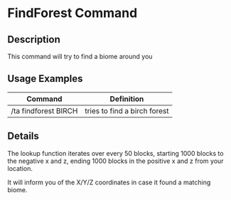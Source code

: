 # FindForest Command

## Description

This command will try to find a biome  around you

## Usage Examples

Command |  Definition
------------- | -------------
/ta findforest BIRCH | tries to find a birch forest

## Details

The lookup function iterates over every 50 blocks, starting 1000 blocks to the negative x and z, ending 1000 blocks in the positive x and z from your location.

It will inform you of the X/Y/Z coordinates in case it found a matching biome.

